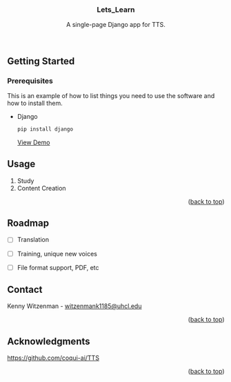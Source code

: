 <!-- Improved compatibility of back to top link: See: https://github.com/othneildrew/Best-README-Template/pull/73 -->
<a name="readme-top"></a>
<!--
*** Thanks for checking out the Best-README-Template. If you have a suggestion
*** that would make this better, please fork the repo and create a pull request
*** or simply open an issue with the tag "enhancement".
*** Don't forget to give the project a star!
*** Thanks again! Now go create something AMAZING! :D
-->



<!-- PROJECT SHIELDS -->
<!--
*** I'm using markdown "reference style" links for readability.
*** Reference links are enclosed in brackets [ ] instead of parentheses ( ).
*** See the bottom of this document for the declaration of the reference variables
*** for contributors-url, forks-url, etc. This is an optional, concise syntax you may use.
*** https://www.markdownguide.org/basic-syntax/#reference-style-links
-->





<div align="center">
  <a href="https://github.com/lovetocode14/lets_learn">
  </a>

<h3 align="center">Lets_Learn</h3>

  <p align="center">
    A single-page Django app for TTS. 
    <br />
    <br />
    <br />
 
  </p>
</div>


<!-- GETTING STARTED -->
## Getting Started


### Prerequisites

This is an example of how to list things you need to use the software and how to install them.
* Django
  ```sh
  pip install django
  ```
  
  <a href="https://www.tabnine.com/blog/how-to-create-django-projects-in-pycharm-community-edition/">View Demo</a>
 

<!-- USAGE EXAMPLES -->
## Usage

1. Study
2. Content Creation

<p align="right">(<a href="#readme-top">back to top</a>)</p>



<!-- ROADMAP -->
## Roadmap

- [ ] Translation
- [ ] Training, unique new voices
- [ ] File format support, PDF, etc
  


<!-- CONTACT -->
## Contact

Kenny Witzenman - witzenmank1185@uhcl.edu

<p align="right">(<a href="#readme-top">back to top</a>)</p>



<!-- ACKNOWLEDGMENTS -->
## Acknowledgments

https://github.com/coqui-ai/TTS


<p align="right">(<a href="#readme-top">back to top</a>)</p>




